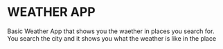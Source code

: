 # WEATHER APP

Basic Weather App that shows you the waether in places you search for. You search the city and it shows you what the weather is like in the place

